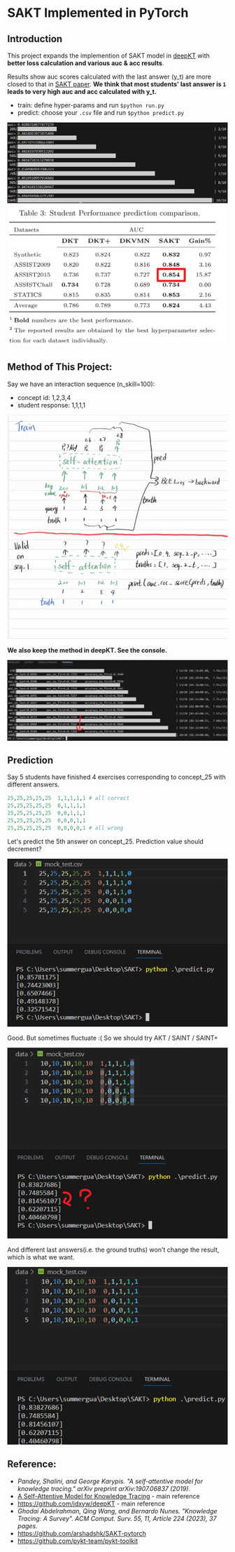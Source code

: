 # SAKT Implemented in PyTorch

## Introduction
This project expands the implemention of SAKT model in [deepKT](https://github.com/jdxyw/deepKT) with **better loss calculation and various auc & acc results**.

Results show auc scores calculated with the last answer (y_t) are more closed to that in [SAKT paper](https://arxiv.org/abs/1907.06837). **We think that most students' last answer is `1` leads to very high auc and acc calculated with y_t.**

- train: define hyper-params and run `$python run.py`
- predict: choose your `.csv` file and run `$python predict.py`

![](./assets/auc_in_ten_epochs.png)
![](./assets/auc_in_paper.png)

## Method of This Project:

Say we have an interaction sequence (n_skill=100):
- concept id: 1,2,3,4
- student response: 1,1,1,1

![](./assets/draft.jpg)

**We also keep the method in deepKT. See the console.**

![](./assets/auc_no_first.png)

## Prediction

Say 5 students have finished 4 exercises corresponding to concept_25 with different answers.
```python
25,25,25,25,25	1,1,1,1,1 # all correct
25,25,25,25,25	0,1,1,1,1
25,25,25,25,25	0,0,1,1,1
25,25,25,25,25	0,0,0,1,1
25,25,25,25,25	0,0,0,0,1 # all wrong
```
Let's predict the 5th answer on concept_25. Prediction value should decrement?

![](./assets/pred.png)

Good. But sometimes fluctuate :( So we should try AKT / SAINT / SAINT+

![](./assets/fluctuate.png)

And different last answers(i.e. the ground truths) won't change the result, which is what we want.

![](./assets/pred_no_change.png)

## Reference:

- *Pandey, Shalini, and George Karypis. "A self-attentive model for knowledge tracing." arXiv preprint arXiv:1907.06837 (2019).*
- [A Self-Attentive Model for Knowledge Tracing](https://arxiv.org/abs/1907.06837) - main reference
- https://github.com/jdxyw/deepKT - main reference
- *Ghodai Abdelrahman, Qing Wang, and Bernardo Nunes. "Knowledge Tracing: A Survey". ACM Comput. Surv. 55, 11, Article 224 (2023), 37 pages.*
- https://github.com/arshadshk/SAKT-pytorch
- https://github.com/pykt-team/pykt-toolkit